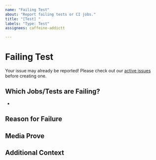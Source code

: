 ```yaml
---
name: "Failing Test"
about: "Report failing tests or CI jobs."
title: "[Test] "
labels: "Type: Test"
assignees: caffeine-addictt

---
```


# Failing Test
Your issue may already be reported!
Please check out our [active issues](https://github.com/caffeine-addictt/video-manager/issues) before creating one.



## Which Jobs/Tests are Failing?
* 



## Reason for Failure
<!--
Why is/are this/these job/test(s) failing?
What are we missing to make it pass?
-->



## Media Prove
<!--
If applicable, add screenshots or code snippets to explain the issue
If not applicable, remove this field
-->



## Additional Context
<!--
Any other extra context or information
-->
